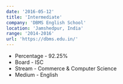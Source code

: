 ```yaml
---
date: '2016-05-12'
title: 'Intermediate'
company: 'DBMS English School'
location: 'Jamshedpur, India'
range: '2014-2016'
url: 'https://dbms.edu.in/'
---
```


- Percentage - 92.25%
- Board - ISC
- Stream - Commerce & Computer Science
- Medium - English
